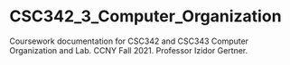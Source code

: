 # CSC342_3_Computer_Organization
Coursework documentation for CSC342 and CSC343 Computer Organization and Lab. CCNY Fall 2021. Professor Izidor Gertner.
